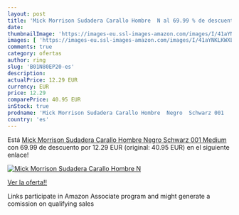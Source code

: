 ```yaml
---
layout: post
title: 'Mick Morrison Sudadera Carallo Hombre  N al 69.99 % de descuento'
date: 
thumbnailImage: 'https://images-eu.ssl-images-amazon.com/images/I/41aYNKLKWXL._SL200_.jpg'
images: [ 'https://images-eu.ssl-images-amazon.com/images/I/41aYNKLKWXL._SL200_.jpg' ]
comments: true
category: ofertas
author: ring
slug: 'B01N80EP20-es'
description:
actualPrice: 12.29 EUR
currency: EUR
price: 12.29
comparePrice: 40.95 EUR
inStock: true
prodname: 'Mick Morrison Sudadera Carallo Hombre  Negro  Schwarz 001   Medium'
country: 'es'
---
```


Está [Mick Morrison Sudadera Carallo Hombre  Negro  Schwarz 001   Medium](https://www.amazon.es/dp/B01N80EP20/?tag=tolees-21) con 69.99 de descuento por 12.29 EUR (original: 40.95 EUR) en el siguiente enlace!

[![Mick Morrison Sudadera Carallo Hombre  N](https://images-eu.ssl-images-amazon.com/images/I/41aYNKLKWXL._SL200_.jpg)](https://www.amazon.es/dp/B01N80EP20/?tag=tolees-21)

[Ver la oferta!!](https://www.amazon.es/dp/B01N80EP20/?tag=tolees-21)

Links participate in Amazon Associate program and might generate a comission on qualifying sales


